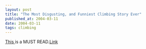 ```yaml
---
layout: post
title: "The Most Disgusting, and Funniest Climbing Story Ever"
published_at: 2004-03-11
date: 2004-03-11
tags: climbing
---
```


[This ](http://www.rockclimbing.com/forums/viewtopic.php?p=664319#664319) is a MUST READ.[Link](http://www.rockclimbing.com/forums/viewtopic.php?p=664319#664319)  